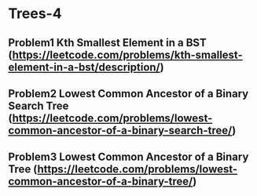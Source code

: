 # Trees-4

## Problem1 Kth Smallest Element in a BST (https://leetcode.com/problems/kth-smallest-element-in-a-bst/description/)


## Problem2 Lowest Common Ancestor of a Binary Search Tree (https://leetcode.com/problems/lowest-common-ancestor-of-a-binary-search-tree/)


## Problem3 Lowest Common Ancestor of a Binary Tree (https://leetcode.com/problems/lowest-common-ancestor-of-a-binary-tree/)

